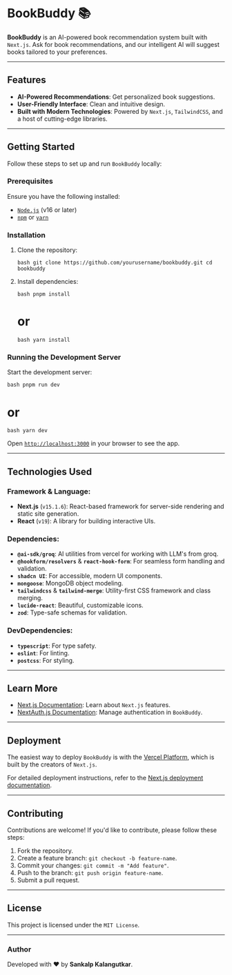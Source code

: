 # BookBuddy 📚

**BookBuddy** is an AI-powered book recommendation system built with `Next.js`. Ask for book recommendations, and our intelligent AI will suggest books tailored to your preferences.  

---

## Features

- **AI-Powered Recommendations**: Get personalized book suggestions.
- **User-Friendly Interface**: Clean and intuitive design.
- **Built with Modern Technologies**: Powered by `Next.js`, `TailwindCSS`, and a host of cutting-edge libraries.

---

## Getting Started

Follow these steps to set up and run `BookBuddy` locally:

### Prerequisites

Ensure you have the following installed:

- [`Node.js`](https://nodejs.org/) (v16 or later)
- [`npm`](https://www.npmjs.com/) or [`yarn`](https://yarnpkg.com/)

### Installation

1. Clone the repository:

   ``bash
   git clone https://github.com/yourusername/bookbuddy.git
   cd bookbuddy
   ``

2. Install dependencies:

   ``bash
   pnpm install``
   # or
   ``bash
   yarn install
   ``

### Running the Development Server

Start the development server:

``bash
pnpm run dev``
# or
``bash
yarn dev
``

Open [`http://localhost:3000`](http://localhost:3000) in your browser to see the app.

---

## Technologies Used

### Framework & Language:
- **Next.js** (`v15.1.6`): React-based framework for server-side rendering and static site generation.
- **React** (`v19`): A library for building interactive UIs.

### Dependencies:
- **`@ai-sdk/groq`**: AI utilities from vercel for working with LLM's from groq.
- **`@hookform/resolvers`** & **`react-hook-form`**: For seamless form handling and validation.
- **`shadcn UI`**: For accessible, modern UI components.
- **`mongoose`**: MongoDB object modeling.
- **`tailwindcss`** & **`tailwind-merge`**: Utility-first CSS framework and class merging.
- **`lucide-react`**: Beautiful, customizable icons.
- **`zod`**: Type-safe schemas for validation.

### DevDependencies:
- **`typescript`**: For type safety.
- **`eslint`**: For linting.
- **`postcss`**: For styling.

---

## Learn More

- [Next.js Documentation](https://nextjs.org/docs): Learn about `Next.js` features.
- [NextAuth.js Documentation](https://next-auth.js.org/getting-started/introduction): Manage authentication in `BookBuddy`.

---

## Deployment

The easiest way to deploy `BookBuddy` is with the [Vercel Platform](https://vercel.com/), which is built by the creators of `Next.js`.

For detailed deployment instructions, refer to the [Next.js deployment documentation](https://nextjs.org/docs/deployment).

---

## Contributing

Contributions are welcome! If you'd like to contribute, please follow these steps:

1. Fork the repository.
2. Create a feature branch: `git checkout -b feature-name`.
3. Commit your changes: `git commit -m "Add feature"`.
4. Push to the branch: `git push origin feature-name`.
5. Submit a pull request.

---

## License

This project is licensed under the `MIT License`.

---

### Author

Developed with ❤️ by **Sankalp Kalangutkar**.  
